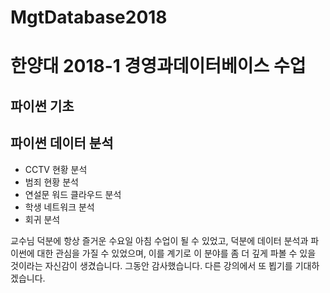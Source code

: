 # MgtDatabase2018
# 한양대 2018-1 경영과데이터베이스 수업
## 파이썬 기초
## 파이썬 데이터 분석
- CCTV 현황 분석
- 범죄 현황 분석
- 연설문 워드 클라우드 분석
- 학생 네트워크 분석
- 회귀 분석

교수님 덕분에 항상 즐거운 수요일 아침 수업이 될 수 있었고, 덕분에 데이터 분석과 파이썬에 대한 관심을 가질 수 있었으며, 이를 계기로 이 분야를 좀 더 깊게 파볼 수 있을 것이라는 자신감이 생겼습니다. 그동안 감사했습니다. 다른 강의에서 또 뵙기를 기대하겠습니다.
